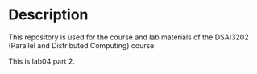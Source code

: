 # Description
This repository is used for the course and lab materials of the DSAI3202 (Parallel and Distributed Computing) course.

This is lab04 part 2.
